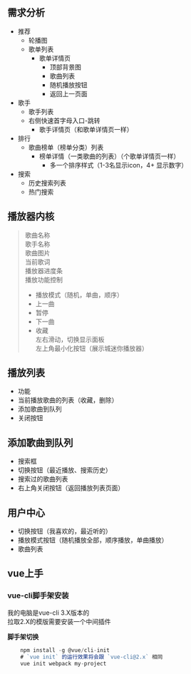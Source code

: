 ## 需求分析

- 推荐
    + 轮播图
    + 歌单列表
        * 歌单详情页
            - 顶部背景图
            - 歌曲列表
            - 随机播放按钮
            - 返回上一页面
- 歌手
    + 歌手列表
    + 右侧快速首字母入口-跳转
        * 歌手详情页（和歌单详情页一样）
- 排行
    + 歌曲榜单（榜单分类）列表
        * 榜单详情（一类歌曲的列表）（个歌单详情页一样）
            - 多一个排序样式（1-3名显示icon，4+ 显示数字）
- 搜索
    + 历史搜索列表
    + 热门搜索

## 播放器内核

>   歌曲名称    
>   歌手名称    
>   歌曲图片    
>   当前歌词    
>   播放器进度条  
>   播放功能控制  
>* 播放模式（随机，单曲，顺序）    
>* 上一曲   
>* 暂停    
>* 下一曲   
>* 收藏  
>   左右滑动，切换显示面板  
>   左上角最小化按钮（展示城迷你播放器）

## 播放列表

- 功能
- 当前播放歌曲的列表（收藏，删除）
- 添加歌曲到队列
- 关闭按钮

## 添加歌曲到队列

- 搜索框
- 切换按钮（最近播放、搜索历史）
- 搜索过的歌曲列表
- 右上角关闭按钮（返回播放列表页面）

## 用户中心

- 切换按钮（我喜欢的，最近听的）
- 播放模式按钮（随机播放全部，顺序播放，单曲播放）
- 歌曲列表

## vue上手

### vue-cli脚手架安装

我的电脑是vue-cli 3.X版本的     
拉取2.X的模版需要安装一个中间插件

**脚手架切换**

```js
    npm install -g @vue/cli-init
    # `vue init` 的运行效果将会跟 `vue-cli@2.x` 相同
    vue init webpack my-project
```


